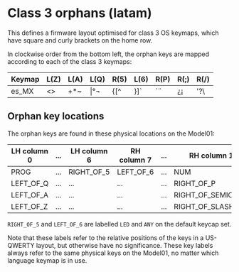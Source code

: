Class 3 orphans (latam)
=======================

This defines a firmware layout optimised for class 3 OS keymaps,
which have square and curly brackets on the home row.

In clockwise order from the bottom left, the orphan keys are mapped
according to each of the class 3 keymaps:

Keymap	| L(Z)	| L(A)	| L(Q)	| R(5)	| L(6)	| R(P)	| R(;)	| R(/)
--------|-------|-------|-------|-------|-------|-------|-------|-------
es_MX	| <>	| +*~	|&#124;°¬| {[^	| }]`	| ´¨	| ¿¡	| '?\

Orphan key locations
--------------------

The orphan keys are found in these physical locations on the Model01:

LH column 0	|...|LH column 6|RH column 7|...|RH column 15
------------|---|-----------|-----------|---|--------------
PROG		|...|RIGHT_OF_5 | LEFT_OF_6	|...| NUM
LEFT_OF_Q	|...|...		|...		|...| RIGHT_OF_P
LEFT_OF_A	|...|...		|...		|...| RIGHT_OF_SEMICOLON
LEFT_OF_Z	|...|...		|...		|...| RIGHT_OF_SLASH

`RIGHT_OF_5` and `LEFT_OF_6` are labelled `LED` and `ANY` on the
default keycap set.

Note that these labels refer to the relative positions of the keys in a
US-QWERTY layout, but otherwise have no significance. These key labels
always refer to the same physical keys on the Model01, no matter which
language keymap is in use.

